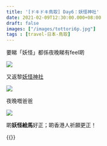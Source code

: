 ```yaml
---
title: '[ドキドキ鳥取] Day6：妖怪神社'
date: 2021-02-09T12:30:00.000+08:00
draft: false
images: ["/images/tottori6p.jpg"]
tags : [travel-日本-鳥取]
---
```


要睇「妖怪」都係夜晚睇有feel啲

![](/images/tottori6p.jpg)

又返黎[妖怪神社](https://hidie.net/tottori6j/)  

![](/images/tottori6p1.jpg)

夜晚嘅爸爸  

![](/images/tottori6p2.jpg)

啲**妖怪絵馬**好正；啲香港人祈願更正！  





    
  
{{<tottori>}}  

